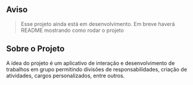 ## Aviso 

> Esse projeto ainda está em desenvolvimento. Em breve haverá README mostrando como rodar o projeto

## Sobre o Projeto

A idea do projeto é um aplicativo de interação e desenvolvimento de trabalhos em grupo permitindo divisões de responsabilidades, criação de atividades, cargos personalizados, entre outros.
